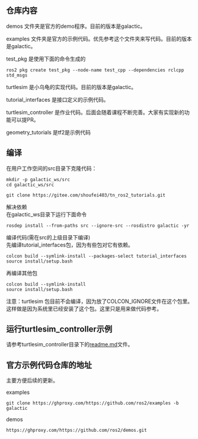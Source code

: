 ## 仓库内容

demos 文件夹是官方的demo程序。目前的版本是galactic。

examples 文件夹是官方的示例代码。优先参考这个文件夹来写代码。目前的版本是galactic。

test_pkg 是使用下面的命令生成的

```
ros2 pkg create test_pkg --node-name test_cpp --dependencies rclcpp std_msgs
```

turtlesim 是小乌龟的实现代码。目前的版本是galactic。

tutorial_interfaces 是接口定义的示例代码。

turtlesim_controller 是作业代码。后面会随着课程不断完善。大家有实现新的功能可以提PR。

geometry_tutorials 是tf2是示例代码

## 编译

在用户工作空间的src目录下克隆代码：

```
mkdir -p galactic_ws/src
cd galactic_ws/src
```

```
git clone https://gitee.com/shoufei403/tn_ros2_tutorials.git
```
解决依赖  
在galactic_ws目录下运行下面命令
```
rosdep install --from-paths src --ignore-src --rosdistro galactic -yr
```

编译代码(需在src的上级目录下编译)  
先编译tutorial_interfaces包，因为有些包对它有依赖。

```
colcon build --symlink-install --packages-select tutorial_interfaces
source install/setup.bash
```

再编译其他包

```
colcon build --symlink-install
source install/setup.bash
```

注意：turtlesim 包目前不会编译，因为放了COLCON_IGNORE文件在这个包里。这样做是因为系统里已经安装了这个包。这里只是用来做代码参考。

## 运行turtlesim_controller示例
请参考turtlesim_controller目录下的[readme.md](turtlesim_controller/readme.md)文件。

## 官方示例代码仓库的地址

主要方便后续的更新。

examples

```
git clone https://ghproxy.com/https://github.com/ros2/examples -b galactic
```

demos

```
https://ghproxy.com/https://github.com/ros2/demos.git
```


